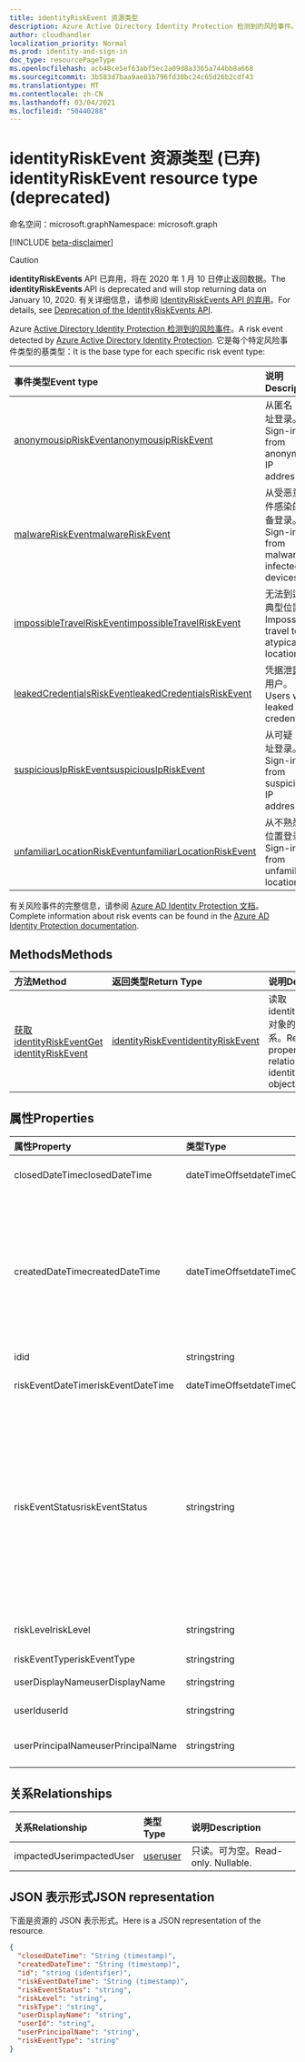 ```yaml
---
title: identityRiskEvent 资源类型
description: Azure Active Directory Identity Protection 检测到的风险事件。 它是每个特定风险事件类型的基类型：
author: cloudhandler
localization_priority: Normal
ms.prod: identity-and-sign-in
doc_type: resourcePageType
ms.openlocfilehash: acb48ce5ef63abf5ec2a09d8a3365a744bb8a668
ms.sourcegitcommit: 3b583d7baa9ae81b796fd30bc24c65d26b2cdf43
ms.translationtype: MT
ms.contentlocale: zh-CN
ms.lasthandoff: 03/04/2021
ms.locfileid: "50440288"
---
```

# <a name="identityriskevent-resource-type-deprecated"></a><span data-ttu-id="c7f76-104">identityRiskEvent 资源类型 (已弃) </span><span class="sxs-lookup"><span data-stu-id="c7f76-104">identityRiskEvent resource type (deprecated)</span></span>

<span data-ttu-id="c7f76-105">命名空间：microsoft.graph</span><span class="sxs-lookup"><span data-stu-id="c7f76-105">Namespace: microsoft.graph</span></span>

[!INCLUDE [beta-disclaimer](../../includes/beta-disclaimer.md)]

>[!CAUTION]
><span data-ttu-id="c7f76-106">**identityRiskEvents** API 已弃用，将在 2020 年 1 月 10 日停止返回数据。</span><span class="sxs-lookup"><span data-stu-id="c7f76-106">The **identityRiskEvents** API is deprecated and will stop returning data on January 10, 2020.</span></span> <span data-ttu-id="c7f76-107">有关详细信息，请参阅 [IdentityRiskEvents API 的弃用](https://developer.microsoft.com/office/blogs/deprecatation-of-the-identityriskevents-api/)。</span><span class="sxs-lookup"><span data-stu-id="c7f76-107">For details, see [Deprecation of the IdentityRiskEvents API](https://developer.microsoft.com/office/blogs/deprecatation-of-the-identityriskevents-api/).</span></span>

<span data-ttu-id="c7f76-108">Azure [Active Directory Identity Protection 检测到的风险事件](/azure/active-directory/identity-protection/overview-identity-protection)。</span><span class="sxs-lookup"><span data-stu-id="c7f76-108">A risk event detected by [Azure Active Directory Identity Protection](/azure/active-directory/identity-protection/overview-identity-protection).</span></span> <span data-ttu-id="c7f76-109">它是每个特定风险事件类型的基类型：</span><span class="sxs-lookup"><span data-stu-id="c7f76-109">It is the base type for each specific risk event type:</span></span>

| <span data-ttu-id="c7f76-110">事件类型</span><span class="sxs-lookup"><span data-stu-id="c7f76-110">Event type</span></span>         | <span data-ttu-id="c7f76-111">说明</span><span class="sxs-lookup"><span data-stu-id="c7f76-111">Description</span></span>|
|:---------------|:-----------|
|[<span data-ttu-id="c7f76-112">anonymousipRiskEvent</span><span class="sxs-lookup"><span data-stu-id="c7f76-112">anonymousipRiskEvent</span></span>](anonymousipriskevent.md) | <span data-ttu-id="c7f76-113">从匿名 IP 地址登录。</span><span class="sxs-lookup"><span data-stu-id="c7f76-113">Sign-ins from anonymous IP addresses.</span></span> |
|[<span data-ttu-id="c7f76-114">malwareRiskEvent</span><span class="sxs-lookup"><span data-stu-id="c7f76-114">malwareRiskEvent</span></span>](malwareriskevent.md) | <span data-ttu-id="c7f76-115">从受恶意软件感染的设备登录。</span><span class="sxs-lookup"><span data-stu-id="c7f76-115">Sign-ins from malware-infected devices.</span></span> |
|[<span data-ttu-id="c7f76-116">impossibleTravelRiskEvent</span><span class="sxs-lookup"><span data-stu-id="c7f76-116">impossibleTravelRiskEvent</span></span>](impossibletravelriskevent.md) | <span data-ttu-id="c7f76-117">无法到达非典型位置。</span><span class="sxs-lookup"><span data-stu-id="c7f76-117">Impossible travel to atypical locations.</span></span> |
|[<span data-ttu-id="c7f76-118">leakedCredentialsRiskEvent</span><span class="sxs-lookup"><span data-stu-id="c7f76-118">leakedCredentialsRiskEvent</span></span>](leakedcredentialsriskevent.md) | <span data-ttu-id="c7f76-119">凭据泄露的用户。</span><span class="sxs-lookup"><span data-stu-id="c7f76-119">Users with leaked credentials.</span></span> |
|[<span data-ttu-id="c7f76-120">suspiciousIpRiskEvent</span><span class="sxs-lookup"><span data-stu-id="c7f76-120">suspiciousIpRiskEvent</span></span>](suspiciousipriskevent.md) | <span data-ttu-id="c7f76-121">从可疑 IP 地址登录。</span><span class="sxs-lookup"><span data-stu-id="c7f76-121">Sign-ins from suspicious IP addresses.</span></span> |
|[<span data-ttu-id="c7f76-122">unfamiliarLocationRiskEvent</span><span class="sxs-lookup"><span data-stu-id="c7f76-122">unfamiliarLocationRiskEvent</span></span>](unfamiliarlocationriskevent.md) | <span data-ttu-id="c7f76-123">从不熟悉的位置登录。</span><span class="sxs-lookup"><span data-stu-id="c7f76-123">Sign-ins from unfamiliar locations.</span></span> |

<span data-ttu-id="c7f76-124">有关风险事件的完整信息，请参阅 [Azure AD Identity Protection 文档](/azure/active-directory/active-directory-reporting-risk-events)。</span><span class="sxs-lookup"><span data-stu-id="c7f76-124">Complete information about risk events can be found in the [Azure AD Identity Protection documentation](/azure/active-directory/active-directory-reporting-risk-events).</span></span>

## <a name="methods"></a><span data-ttu-id="c7f76-125">Methods</span><span class="sxs-lookup"><span data-stu-id="c7f76-125">Methods</span></span>

| <span data-ttu-id="c7f76-126">方法</span><span class="sxs-lookup"><span data-stu-id="c7f76-126">Method</span></span>           | <span data-ttu-id="c7f76-127">返回类型</span><span class="sxs-lookup"><span data-stu-id="c7f76-127">Return Type</span></span>    |<span data-ttu-id="c7f76-128">说明</span><span class="sxs-lookup"><span data-stu-id="c7f76-128">Description</span></span>|
|:---------------|:--------|:----------|
|[<span data-ttu-id="c7f76-129">获取 identityRiskEvent</span><span class="sxs-lookup"><span data-stu-id="c7f76-129">Get identityRiskEvent</span></span>](../api/identityriskevent-get.md) | [<span data-ttu-id="c7f76-130">identityRiskEvent</span><span class="sxs-lookup"><span data-stu-id="c7f76-130">identityRiskEvent</span></span>](identityriskevent.md) |<span data-ttu-id="c7f76-131">读取 identityRiskEvent 对象的属性和关系。</span><span class="sxs-lookup"><span data-stu-id="c7f76-131">Read properties and relationships of identityRiskEvent object.</span></span>|

## <a name="properties"></a><span data-ttu-id="c7f76-132">属性</span><span class="sxs-lookup"><span data-stu-id="c7f76-132">Properties</span></span>
| <span data-ttu-id="c7f76-133">属性</span><span class="sxs-lookup"><span data-stu-id="c7f76-133">Property</span></span>     | <span data-ttu-id="c7f76-134">类型</span><span class="sxs-lookup"><span data-stu-id="c7f76-134">Type</span></span>   |<span data-ttu-id="c7f76-135">说明</span><span class="sxs-lookup"><span data-stu-id="c7f76-135">Description</span></span>|
|:---------------|:--------|:----------|
|<span data-ttu-id="c7f76-136">closedDateTime</span><span class="sxs-lookup"><span data-stu-id="c7f76-136">closedDateTime</span></span>|<span data-ttu-id="c7f76-137">dateTimeOffset</span><span class="sxs-lookup"><span data-stu-id="c7f76-137">dateTimeOffset</span></span>| <span data-ttu-id="c7f76-138">风险事件关闭的日期和时间</span><span class="sxs-lookup"><span data-stu-id="c7f76-138">The date and time that the risk event was closed</span></span>|
|<span data-ttu-id="c7f76-139">createdDateTime</span><span class="sxs-lookup"><span data-stu-id="c7f76-139">createdDateTime</span></span>|<span data-ttu-id="c7f76-140">dateTimeOffset</span><span class="sxs-lookup"><span data-stu-id="c7f76-140">dateTimeOffset</span></span>| <span data-ttu-id="c7f76-141">创建风险事件的日期和时间。</span><span class="sxs-lookup"><span data-stu-id="c7f76-141">The date and time that the risk event was created.</span></span> <span data-ttu-id="c7f76-142">这始终大于或等于风险事件本身的日期时间。</span><span class="sxs-lookup"><span data-stu-id="c7f76-142">This is always greater than or equal to the datetime of the risk event itself.</span></span> <span data-ttu-id="c7f76-143">这是在查询风险事件时用作筛选器的正确属性。</span><span class="sxs-lookup"><span data-stu-id="c7f76-143">This is the correct property to use as a filter when querying risk events.</span></span>|
|<span data-ttu-id="c7f76-144">id</span><span class="sxs-lookup"><span data-stu-id="c7f76-144">id</span></span>|<span data-ttu-id="c7f76-145">string</span><span class="sxs-lookup"><span data-stu-id="c7f76-145">string</span></span>| <span data-ttu-id="c7f76-146">只读</span><span class="sxs-lookup"><span data-stu-id="c7f76-146">Read-only</span></span>|
|<span data-ttu-id="c7f76-147">riskEventDateTime</span><span class="sxs-lookup"><span data-stu-id="c7f76-147">riskEventDateTime</span></span>|<span data-ttu-id="c7f76-148">dateTimeOffset</span><span class="sxs-lookup"><span data-stu-id="c7f76-148">dateTimeOffset</span></span>| <span data-ttu-id="c7f76-149">发生风险事件的日期和时间</span><span class="sxs-lookup"><span data-stu-id="c7f76-149">The date and time when the risk event occurred</span></span>|
|<span data-ttu-id="c7f76-150">riskEventStatus</span><span class="sxs-lookup"><span data-stu-id="c7f76-150">riskEventStatus</span></span>|<span data-ttu-id="c7f76-151">string</span><span class="sxs-lookup"><span data-stu-id="c7f76-151">string</span></span>| <span data-ttu-id="c7f76-152">可取值为：`active`、`remediated`、`dismissedAsFixed`、`dismissedAsFalsePositive`、`dismissedAsIgnore`、`loginBlocked`、`closedMfaAuto`、`closedMultipleReasons`。</span><span class="sxs-lookup"><span data-stu-id="c7f76-152">Possible values are: `active`, `remediated`, `dismissedAsFixed`, `dismissedAsFalsePositive`, `dismissedAsIgnore`, `loginBlocked`, `closedMfaAuto`, `closedMultipleReasons`.</span></span>|
|<span data-ttu-id="c7f76-153">riskLevel</span><span class="sxs-lookup"><span data-stu-id="c7f76-153">riskLevel</span></span>|<span data-ttu-id="c7f76-154">string</span><span class="sxs-lookup"><span data-stu-id="c7f76-154">string</span></span>| <span data-ttu-id="c7f76-155">可取值为：`low`、`medium`、`high`。</span><span class="sxs-lookup"><span data-stu-id="c7f76-155">Possible values are: `low`, `medium`, `high`.</span></span>|
|<span data-ttu-id="c7f76-156">riskEventType</span><span class="sxs-lookup"><span data-stu-id="c7f76-156">riskEventType</span></span>|<span data-ttu-id="c7f76-157">string</span><span class="sxs-lookup"><span data-stu-id="c7f76-157">string</span></span>| <span data-ttu-id="c7f76-158">风险类型</span><span class="sxs-lookup"><span data-stu-id="c7f76-158">The type of risk</span></span>|
|<span data-ttu-id="c7f76-159">userDisplayName</span><span class="sxs-lookup"><span data-stu-id="c7f76-159">userDisplayName</span></span>|<span data-ttu-id="c7f76-160">string</span><span class="sxs-lookup"><span data-stu-id="c7f76-160">string</span></span>| <span data-ttu-id="c7f76-161">处于风险中的用户的名称</span><span class="sxs-lookup"><span data-stu-id="c7f76-161">The name of the user at risk</span></span>|
|<span data-ttu-id="c7f76-162">userId</span><span class="sxs-lookup"><span data-stu-id="c7f76-162">userId</span></span>|<span data-ttu-id="c7f76-163">string</span><span class="sxs-lookup"><span data-stu-id="c7f76-163">string</span></span>| <span data-ttu-id="c7f76-164">处于风险中的用户的 ID</span><span class="sxs-lookup"><span data-stu-id="c7f76-164">The id of the user at risk</span></span>|
|<span data-ttu-id="c7f76-165">userPrincipalName</span><span class="sxs-lookup"><span data-stu-id="c7f76-165">userPrincipalName</span></span>|<span data-ttu-id="c7f76-166">string</span><span class="sxs-lookup"><span data-stu-id="c7f76-166">string</span></span>| <span data-ttu-id="c7f76-167">处于风险中的用户的用户主体名称</span><span class="sxs-lookup"><span data-stu-id="c7f76-167">The user principal name of the user at risk</span></span>|

## <a name="relationships"></a><span data-ttu-id="c7f76-168">关系</span><span class="sxs-lookup"><span data-stu-id="c7f76-168">Relationships</span></span>
| <span data-ttu-id="c7f76-169">关系</span><span class="sxs-lookup"><span data-stu-id="c7f76-169">Relationship</span></span> | <span data-ttu-id="c7f76-170">类型</span><span class="sxs-lookup"><span data-stu-id="c7f76-170">Type</span></span>   |<span data-ttu-id="c7f76-171">说明</span><span class="sxs-lookup"><span data-stu-id="c7f76-171">Description</span></span>|
|:---------------|:--------|:----------|
|<span data-ttu-id="c7f76-172">impactedUser</span><span class="sxs-lookup"><span data-stu-id="c7f76-172">impactedUser</span></span>|[<span data-ttu-id="c7f76-173">user</span><span class="sxs-lookup"><span data-stu-id="c7f76-173">user</span></span>](user.md)| <span data-ttu-id="c7f76-p105">只读。可为空。</span><span class="sxs-lookup"><span data-stu-id="c7f76-p105">Read-only. Nullable.</span></span>|

## <a name="json-representation"></a><span data-ttu-id="c7f76-176">JSON 表示形式</span><span class="sxs-lookup"><span data-stu-id="c7f76-176">JSON representation</span></span>

<span data-ttu-id="c7f76-177">下面是资源的 JSON 表示形式。</span><span class="sxs-lookup"><span data-stu-id="c7f76-177">Here is a JSON representation of the resource.</span></span>

<!-- {
  "blockType": "resource",
  "keyProperty":"id",
  "optionalProperties": [

  ],
  "@odata.type": "microsoft.graph.identityRiskEvent"
}-->

```json
{
  "closedDateTime": "String (timestamp)",
  "createdDateTime": "String (timestamp)",
  "id": "string (identifier)",
  "riskEventDateTime": "String (timestamp)",
  "riskEventStatus": "string",
  "riskLevel": "string",
  "riskType": "string",
  "userDisplayName": "string",
  "userId": "string",
  "userPrincipalName": "string",
  "riskEventType": "string"
}

```

<!-- uuid: 8fcb5dbc-d5aa-4681-8e31-b001d5168d79
2015-10-25 14:57:30 UTC -->
<!--
{
  "type": "#page.annotation",
  "description": "identityRiskEvent resource",
  "keywords": "",
  "section": "documentation",
  "tocPath": "",
  "suppressions": []
}
-->
